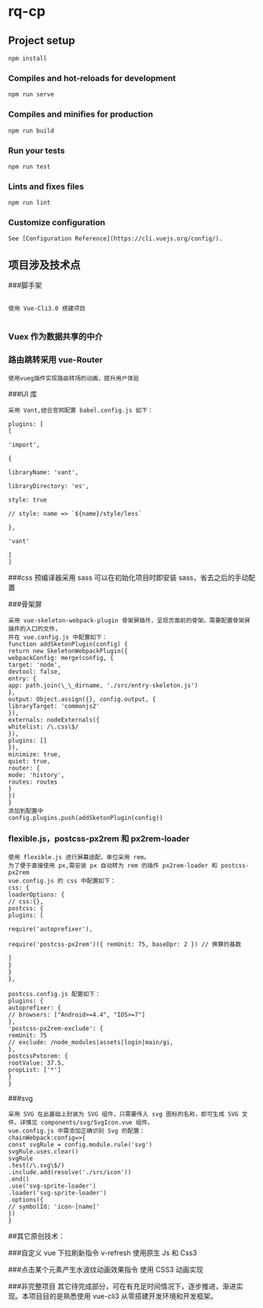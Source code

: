# rq-cp

## Project setup

```
npm install
```

### Compiles and hot-reloads for development

```
npm run serve
```

### Compiles and minifies for production

```
npm run build
```

### Run your tests

```
npm run test
```

### Lints and fixes files

```
npm run lint
```

### Customize configuration

```
See [Configuration Reference](https://cli.vuejs.org/config/).
```

## 项目涉及技术点

###脚手架

```

使用 Vue-Cli3.0 搭建项目


```

### Vuex 作为数据共享的中介

### 路由跳转采用 vue-Router

```
使用vueg插件实现路由转场的动画，提升用户体验
```

###UI 库

```
采用 Vant,结合官网配置 babel.config.js 如下：

plugins: [
[

'import',

{

libraryName: 'vant',

libraryDirectory: 'es',

style: true

// style: name => `${name}/style/less`

},

'vant'

]
]
```

###css 预编译器采用 sass
可以在初始化项目时即安装 sass，省去之后的手动配置

###骨架屏

```
采用 vue-skeleton-webpack-plugin 骨架屏插件，呈现页面前的骨架。需要配置骨架屏插件的入口的文件，
并在 vue.config.js 中配置如下：
function addSketonPlugin(config) {
return new SkeletonWebpackPlugin({
webpackConfig: merge(config, {
target: 'node',
devtool: false,
entry: {
app: path.join(\_\_dirname, './src/entry-skeleton.js')
},
output: Object.assign({}, config.output, {
libraryTarget: 'commonjs2'
}),
externals: nodeExternals({
whitelist: /\.css\$/
}),
plugins: []
}),
minimize: true,
quiet: true,
router: {
mode: 'history',
routes: routes
}
})
}
添加到配置中
config.plugins.push(addSketonPlugin(config))
```

### flexible.js，postcss-px2rem 和 px2rem-loader

```
使用 flexible.js 进行屏幕适配，单位采用 rem。
为了便于直接使用 px,需安装 px 自动转为 rem 的插件 px2rem-loader 和 postcss-px2rem
vue.config.js 的 css 中配置如下：
css: {
loaderOptions: {
// css:{},
postcss: {
plugins: [

require('autoprefixer'),

require('postcss-px2rem')({ remUnit: 75, baseDpr: 2 }) // 换算的基数

]
}
}
},

postcss.config.js 配置如下：
plugins: {
autoprefixer: {
// browsers: ["Android>=4.4", "IOS>=7"]
},
'postcss-px2rem-exclude': {
remUnit: 75
// exclude: /node_modules|assets|login|main/gi,
},
postcssPxtorem: {
rootValue: 37.5,
propList: ['*']
}
}
```

###svg

```
采用 SVG 在此基础上封装为 SVG 组件，只需要传入 svg 图标的名称，即可生成 SVG 文件。详情见 components/svg/SvgIcon.vue 组件。
vue.config.js 中需添加正确识别 Svg 的配置：
chainWebpack:config=>{
const svgRule = config.module.rule('svg')
svgRule.uses.clear()
svgRule
.test(/\.svg\$/)
.include.add(resolve('./src/icon'))
.end()
.use('svg-sprite-loader')
.loader('svg-sprite-loader')
.options({
// symbolId: 'icon-[name]'
})
}

```

##其它原创技术：

###自定义 vue 下拉刷新指令 v-refresh
使用原生 Js 和 Css3

###点击某个元素产生水波纹动画效果指令
使用 CSS3 动画实现

###非完整项目
其它待完成部分，可在有充足时间情况下，逐步推进，渐进实现。本项目目的是熟悉使用 vue-cli3 从零搭建开发环境和开发框架。
